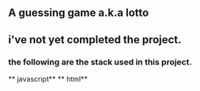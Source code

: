 ## A guessing game a.k.a lotto
## i've not yet completed the project.
### the following are the stack used in this project.
** javascript**
** html**


